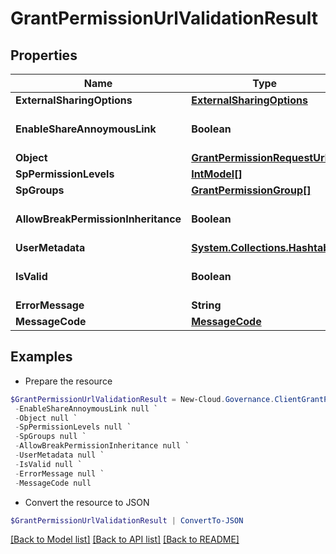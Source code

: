 # GrantPermissionUrlValidationResult
## Properties

Name | Type | Description | Notes
------------ | ------------- | ------------- | -------------
**ExternalSharingOptions** | [**ExternalSharingOptions**](ExternalSharingOptions.md) |  | [optional] 
**EnableShareAnnoymousLink** | **Boolean** |  | [optional] [default to $false]
**Object** | [**GrantPermissionRequestUrl**](GrantPermissionRequestUrl.md) |  | [optional] 
**SpPermissionLevels** | [**IntModel[]**](IntModel.md) |  | [optional] 
**SpGroups** | [**GrantPermissionGroup[]**](GrantPermissionGroup.md) |  | [optional] 
**AllowBreakPermissionInheritance** | **Boolean** |  | [optional] [default to $false]
**UserMetadata** | [**System.Collections.Hashtable**](UserInfo.md) |  | [optional] 
**IsValid** | **Boolean** |  | [optional] [default to $false]
**ErrorMessage** | **String** |  | [optional] 
**MessageCode** | [**MessageCode**](MessageCode.md) |  | [optional] 

## Examples

- Prepare the resource
```powershell
$GrantPermissionUrlValidationResult = New-Cloud.Governance.ClientGrantPermissionUrlValidationResult  -ExternalSharingOptions null `
 -EnableShareAnnoymousLink null `
 -Object null `
 -SpPermissionLevels null `
 -SpGroups null `
 -AllowBreakPermissionInheritance null `
 -UserMetadata null `
 -IsValid null `
 -ErrorMessage null `
 -MessageCode null
```

- Convert the resource to JSON
```powershell
$GrantPermissionUrlValidationResult | ConvertTo-JSON
```

[[Back to Model list]](../README.md#documentation-for-models) [[Back to API list]](../README.md#documentation-for-api-endpoints) [[Back to README]](../README.md)

